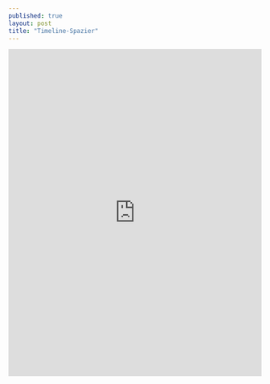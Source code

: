 ```yaml
---
published: true
layout: post
title: "Timeline-Spazier"
---
```


<iframe src='http://cdn.knightlab.com/libs/timeline/latest/embed/index.html?source=0AnjLgwSF3I48dDQ3eHh4RVhPZExGTW9sc1BWR1BTTlE&font=Bevan-PotanoSans&maptype=toner&lang=en&hash_bookmark=true&start_at_slide=2&height=650' width='100%' height='650' frameborder='0'></iframe>

